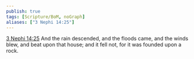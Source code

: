 ```yaml
---
publish: true
tags: [Scripture/BoM, noGraph]
aliases: ["3 Nephi 14:25"]
---
```

[3 Nephi 14:25](https://churchofjesuschrist.org/study/scriptures/bofm/3-ne/14?lang=eng&id=p25#p25) And the rain descended, and the floods came, and the winds blew, and beat upon that house; and it fell not, for it was founded upon a rock.
